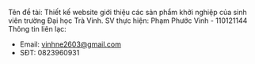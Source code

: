 Tên đề tài: Thiết kế website giới thiệu các sản phẩm khởi nghiệp của sinh viên trường Đại học Trà Vinh.
SV thực hiện: Phạm Phước Vinh - 110121144
Thông tin liên lạc:
  - Email: vinhne2603@gmail.com
  - SĐT: 0823960931
